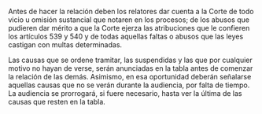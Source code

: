 Antes de hacer la relación deben los relatores dar cuenta a la Corte de todo vicio u omisión sustancial que notaren en los procesos; de los abusos que pudieren dar mérito a que la Corte ejerza las atribuciones que le confieren los artículos 539 y 540 y de todas aquellas faltas o abusos que las leyes castigan con multas determinadas.

Las causas que se ordene tramitar, las suspendidas y las que por cualquier motivo no hayan de verse, serán anunciadas en la tabla antes de comenzar la relación de las demás. Asimismo, en esa oportunidad deberán señalarse aquellas causas que no se verán durante la audiencia, por falta de tiempo. La audiencia se prorrogará, si fuere necesario, hasta ver la última de las causas que resten en la tabla.